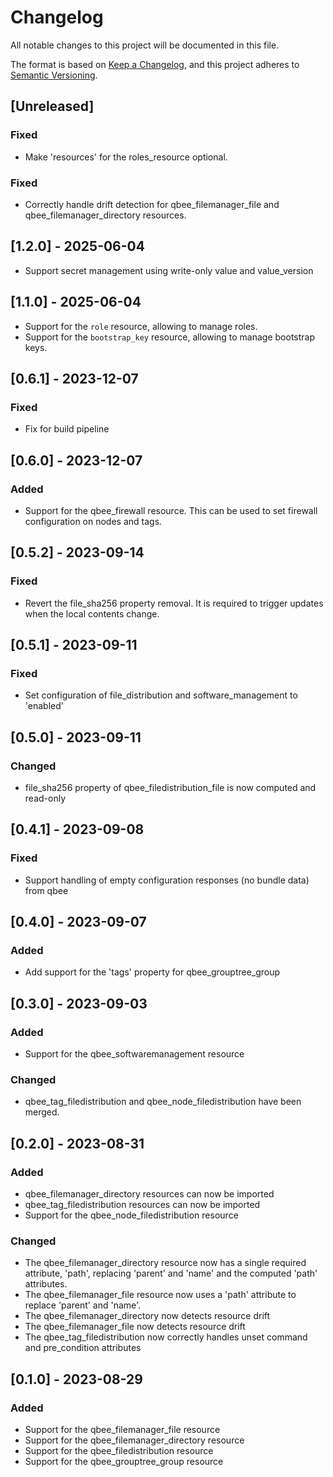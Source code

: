 # Changelog

All notable changes to this project will be documented in this file.

The format is based on [Keep a Changelog](https://keepachangelog.com/en/1.0.0/),
and this project adheres to [Semantic Versioning](https://semver.org/spec/v2.0.0.html).

## [Unreleased]

### Fixed
- Make 'resources' for the roles_resource optional.

### Fixed
- Correctly handle drift detection for qbee_filemanager_file and qbee_filemanager_directory resources.

## [1.2.0] - 2025-06-04

- Support secret management using write-only value and value_version

## [1.1.0] - 2025-06-04

- Support for the `role` resource, allowing to manage roles.
- Support for the `bootstrap_key` resource, allowing to manage bootstrap keys.

## [0.6.1] - 2023-12-07

### Fixed

- Fix for build pipeline

## [0.6.0] - 2023-12-07

### Added

- Support for the qbee_firewall resource. This can be used to set firewall configuration on nodes and tags.

## [0.5.2] - 2023-09-14

### Fixed

- Revert the file_sha256 property removal. It is required to trigger updates when the local contents change.
 
## [0.5.1] - 2023-09-11

### Fixed

- Set configuration of file_distribution and software_management to 'enabled'

## [0.5.0] - 2023-09-11

### Changed

- file_sha256 property of qbee_filedistribution_file is now computed and read-only

## [0.4.1] - 2023-09-08

### Fixed

- Support handling of empty configuration responses (no bundle data) from qbee

## [0.4.0] - 2023-09-07

### Added

- Add support for the 'tags' property for qbee_grouptree_group

## [0.3.0] - 2023-09-03

### Added

- Support for the qbee_softwaremanagement resource

### Changed

- qbee_tag_filedistribution and qbee_node_filedistribution have been merged.

## [0.2.0] - 2023-08-31

### Added

- qbee_filemanager_directory resources can now be imported
- qbee_tag_filedistribution resources can now be imported
- Support for the qbee_node_filedistribution resource

### Changed

- The qbee_filemanager_directory resource now has a single required attribute, 'path', replacing 
  'parent' and 'name' and the computed 'path' attributes.
- The qbee_filemanager_file resource now uses a 'path' attribute to replace 'parent' and 'name'.
- The qbee_filemanager_directory now detects resource drift
- The qbee_filemanager_file now detects resource drift
- The qbee_tag_filedistribution now correctly handles unset command and pre_condition attributes

## [0.1.0] - 2023-08-29

### Added

- Support for the qbee_filemanager_file resource
- Support for the qbee_filemanager_directory resource
- Support for the qbee_filedistribution resource
- Support for the qbee_grouptree_group resource
